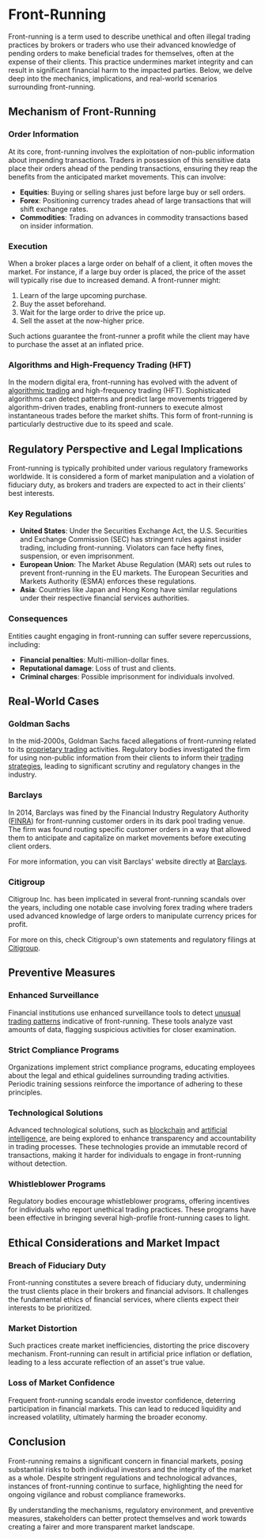 # Front-Running

Front-running is a term used to describe unethical and often illegal trading practices by brokers or traders who use their advanced knowledge of pending orders to make beneficial trades for themselves, often at the expense of their clients. This practice undermines market integrity and can result in significant financial harm to the impacted parties. Below, we delve deep into the mechanics, implications, and real-world scenarios surrounding front-running.

## Mechanism of Front-Running

### Order Information

At its core, front-running involves the exploitation of non-public information about impending transactions. Traders in possession of this sensitive data place their orders ahead of the pending transactions, ensuring they reap the benefits from the anticipated market movements. This can involve:

- **Equities**: Buying or selling shares just before large buy or sell orders.
- **Forex**: Positioning currency trades ahead of large transactions that will shift exchange rates.
- **Commodities**: Trading on advances in commodity transactions based on insider information.

### Execution

When a broker places a large order on behalf of a client, it often moves the market. For instance, if a large buy order is placed, the price of the asset will typically rise due to increased demand. A front-runner might:

1. Learn of the large upcoming purchase.
2. Buy the asset beforehand.
3. Wait for the large order to drive the price up.
4. Sell the asset at the now-higher price.

Such actions guarantee the front-runner a profit while the client may have to purchase the asset at an inflated price.

### Algorithms and High-Frequency Trading (HFT)

In the modern digital era, front-running has evolved with the advent of [algorithmic trading](../a/algorithmic_trading.md) and high-frequency trading (HFT). Sophisticated algorithms can detect patterns and predict large movements triggered by algorithm-driven trades, enabling front-runners to execute almost instantaneous trades before the market shifts. This form of front-running is particularly destructive due to its speed and scale.

## Regulatory Perspective and Legal Implications

Front-running is typically prohibited under various regulatory frameworks worldwide. It is considered a form of market manipulation and a violation of fiduciary duty, as brokers and traders are expected to act in their clients' best interests.

### Key Regulations

- **United States**: Under the Securities Exchange Act, the U.S. Securities and Exchange Commission (SEC) has stringent rules against insider trading, including front-running. Violators can face hefty fines, suspension, or even imprisonment.
- **European Union**: The Market Abuse Regulation (MAR) sets out rules to prevent front-running in the EU markets. The European Securities and Markets Authority (ESMA) enforces these regulations.
- **Asia**: Countries like Japan and Hong Kong have similar regulations under their respective financial services authorities.

### Consequences

Entities caught engaging in front-running can suffer severe repercussions, including:

- **Financial penalties**: Multi-million-dollar fines.
- **Reputational damage**: Loss of trust and clients.
- **Criminal charges**: Possible imprisonment for individuals involved.

## Real-World Cases

### Goldman Sachs

In the mid-2000s, Goldman Sachs faced allegations of front-running related to its [proprietary trading](../p/proprietary_trading.md) activities. Regulatory bodies investigated the firm for using non-public information from their clients to inform their [trading strategies](../t/trading_strategies.md), leading to significant scrutiny and regulatory changes in the industry.

### Barclays

In 2014, Barclays was fined by the Financial Industry Regulatory Authority ([FINRA](../f/finra.md)) for front-running customer orders in its dark pool trading venue. The firm was found routing specific customer orders in a way that allowed them to anticipate and capitalize on market movements before executing client orders.

For more information, you can visit Barclays' website directly at [Barclays](https://home.barclays/).

### Citigroup

Citigroup Inc. has been implicated in several front-running scandals over the years, including one notable case involving forex trading where traders used advanced knowledge of large orders to manipulate currency prices for profit.

For more on this, check Citigroup's own statements and regulatory filings at [Citigroup](https://www.citigroup.com/citi/).

## Preventive Measures

### Enhanced Surveillance

Financial institutions use enhanced surveillance tools to detect [unusual trading patterns](../u/unusual_trading_patterns.md) indicative of front-running. These tools analyze vast amounts of data, flagging suspicious activities for closer examination.

### Strict Compliance Programs

Organizations implement strict compliance programs, educating employees about the legal and ethical guidelines surrounding trading activities. Periodic training sessions reinforce the importance of adhering to these principles.

### Technological Solutions

Advanced technological solutions, such as [blockchain](../b/blockchain_in_trading.md) and [artificial intelligence](../a/artificial_intelligence_in_trading.md), are being explored to enhance transparency and accountability in trading processes. These technologies provide an immutable record of transactions, making it harder for individuals to engage in front-running without detection.

### Whistleblower Programs

Regulatory bodies encourage whistleblower programs, offering incentives for individuals who report unethical trading practices. These programs have been effective in bringing several high-profile front-running cases to light.

## Ethical Considerations and Market Impact

### Breach of Fiduciary Duty

Front-running constitutes a severe breach of fiduciary duty, undermining the trust clients place in their brokers and financial advisors. It challenges the fundamental ethics of financial services, where clients expect their interests to be prioritized.

### Market Distortion

Such practices create market inefficiencies, distorting the price discovery mechanism. Front-running can result in artificial price inflation or deflation, leading to a less accurate reflection of an asset's true value.

### Loss of Market Confidence

Frequent front-running scandals erode investor confidence, deterring participation in financial markets. This can lead to reduced liquidity and increased volatility, ultimately harming the broader economy.

## Conclusion

Front-running remains a significant concern in financial markets, posing substantial risks to both individual investors and the integrity of the market as a whole. Despite stringent regulations and technological advances, instances of front-running continue to surface, highlighting the need for ongoing vigilance and robust compliance frameworks.

By understanding the mechanisms, regulatory environment, and preventive measures, stakeholders can better protect themselves and work towards creating a fairer and more transparent market landscape.
